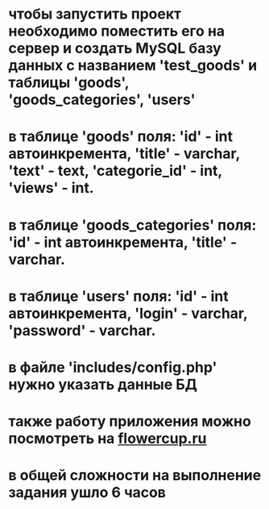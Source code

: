 # чтобы запустить проект необходимо поместить его на сервер и создать MySQL базу данных с названием 'test_goods' и таблицы 'goods', 'goods_categories', 'users'
# в таблице 'goods' поля: 'id' - int автоинкремента, 'title' - varchar, 'text' - text, 'categorie_id' - int, 'views' - int.
# в таблице 'goods_categories' поля: 'id' - int автоинкремента, 'title' - varchar.
# в таблице 'users' поля: 'id' - int автоинкремента, 'login' - varchar, 'password' - varchar.
# в файле 'includes/config.php' нужно указать данные БД
# также работу приложения можно посмотреть на <a href="http://flowercup.ru">flowercup.ru</a>
# в общей сложности на выполнение задания ушло 6 часов
